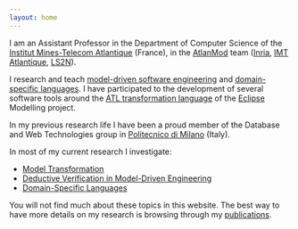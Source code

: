 ```yaml
---
layout: home
---
```


I am an Assistant Professor in the Department of Computer Science of the [Institut Mines-Telecom Atlantique](http://www.imt-atlantique.fr/) (France), in the [AtlanMod](http://web.emn.fr/x-info/atlanmod/index.php?title=Main_Page) team ([Inria](https://www.inria.fr/en/), [IMT Atlantique](http://www.imt-atlantique.fr/), [LS2N](http://ls2n.fr/)). 

I research and teach [model-driven software engineering](https://en.wikipedia.org/wiki/Model-driven_engineering) and [domain-specific languages](https://en.wikipedia.org/wiki/Domain-specific_language). I have participated to the development of several software tools around the [ATL transformation language](https://www.eclipse.org/atl/) of the [Eclipse](https://eclipse.org/) Modelling project.

In my previous research life I have been a proud member of the Database and Web Technologies group in [Politecnico di Milano](http://www.polimi.it/en/english-version/) (Italy).

In most of my current research I investigate:

* [Model Transformation](http://web.emn.fr/x-info/atlanmod/index.php?title=Model_Transformation)
* [Deductive Verification in Model-Driven Engineering](http://web.emn.fr/x-info/atlanmod/index.php?title=Model_Quality)
* [Domain-Specific Languages](https://en.wikipedia.org/wiki/Domain-specific_language)

You will not find much about these topics in this website. The best way to have more details on my research is browsing through my [publications](publications).
